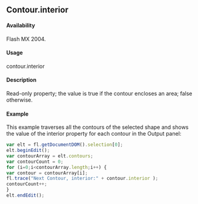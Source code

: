 ## Contour.interior

#### Availability

Flash MX 2004.

#### Usage

contour.interior

#### Description

Read-only property; the value is true if the contour encloses an area; false otherwise.

#### Example

This example traverses all the contours of the selected shape and shows the value of the interior property for each contour in the Output panel:

```javascript
var elt = fl.getDocumentDOM().selection[0];
elt.beginEdit();
var contourArray = elt.contours;
var contourCount = 0;
for (i=0;i<contourArray.length;i++) {
var contour = contourArray[i];
fl.trace("Next Contour, interior:" + contour.interior );
contourCount++;
}
elt.endEdit();
```